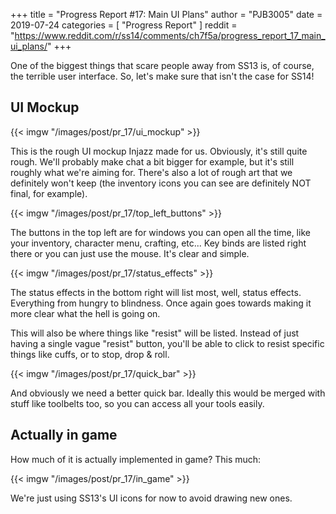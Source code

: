 +++
title = "Progress Report #17: Main UI Plans"
author = "PJB3005"
date = 2019-07-24
categories = [
	"Progress Report"
]
reddit = "https://www.reddit.com/r/ss14/comments/ch7f5a/progress_report_17_main_ui_plans/"
+++

One of the biggest things that scare people away from SS13 is, of course, the terrible user interface.
So, let's make sure that isn't the case for SS14!

<!--more-->

## UI Mockup

{{< imgw "/images/post/pr_17/ui_mockup" >}}

This is the rough UI mockup Injazz made for us. Obviously, it's still quite rough. We'll probably make chat a bit bigger for example, but it's still roughly what we're aiming for. There's also a lot of rough art that we definitely won't keep (the inventory icons you can see are definitely NOT final, for example).

{{< imgw "/images/post/pr_17/top_left_buttons" >}}

The buttons in the top left are for windows you can open all the time, like your inventory, character menu, crafting, etc... Key binds are listed right there or you can just use the mouse. It's clear and simple.

{{< imgw "/images/post/pr_17/status_effects" >}}

The status effects in the bottom right will list most, well, status effects. Everything from hungry to blindness. Once again goes towards making it more clear what the hell is going on.

This will also be where things like "resist" will be listed. Instead of just having a single vague "resist" button, you'll be able to click to resist specific things like cuffs, or to stop, drop & roll.

{{< imgw "/images/post/pr_17/quick_bar" >}}

And obviously we need a better quick bar. Ideally this would be merged with stuff like toolbelts too, so you can access all your tools easily.

## Actually in game

How much of it is actually implemented in game? This much:

{{< imgw "/images/post/pr_17/in_game" >}}

We're just using SS13's UI icons for now to avoid drawing new ones.
